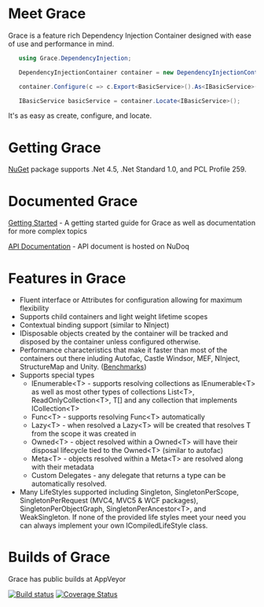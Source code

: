 Meet Grace
=====

Grace is a feature rich Dependency Injection Container designed with ease of use and performance in mind. 

```csharp 
   using Grace.DependencyInjection;

   DependencyInjectionContainer container = new DependencyInjectionContainer();

   container.Configure(c => c.Export<BasicService>().As<IBasicService>());

   IBasicService basicService = container.Locate<IBasicService>();
```

It's as easy as create, configure, and locate.

Getting Grace
=====

[NuGet](http://www.nuget.org/packages/Grace/) package supports .Net 4.5, .Net Standard 1.0, and PCL Profile 259.


Documented Grace
====

[Getting Started](https://github.com/ipjohnson/Grace/wiki/Getting-Started)  - A getting started guide for Grace as well as documentation for more complex topics 

[API Documentation](http://www.nudoq.org/#!/Packages/Grace/Grace/DependencyInjectionContainer) - API document is hosted on NuDoq

Features in Grace
=====

* Fluent interface or Attributes for configuration allowing for maximum flexibility
* Supports child containers and light weight lifetime scopes
* Contextual binding support (similar to NInject)
* IDisposable objects created by the container will be tracked and disposed by the container unless configured otherwise.
* Performance characteristics that make it faster than most of the containers out there inluding Autofac, Castle Windsor, MEF, NInject, StructureMap and Unity. ([Benchmarks](http://www.palmmedia.de/blog/2011/8/30/ioc-container-benchmark-performance-comparison))
* Supports special types
   * IEnumerable&lt;T&gt; - supports resolving collections as IEnumerable&lt;T&gt; as well as most other types of collections List&lt;T&gt;, ReadOnlyCollection&lt;T&gt;, T[] and any collection that implements ICollection&lt;T&gt;
   * Func&lt;T&gt; - supports resolving Func<T&gt; automatically
   * Lazy&lt;T&gt; - when resolved a Lazy&lt;T&gt; will be created that resolves T from the scope it was created in
   * Owned&lt;T&gt; - object resolved within a Owned&lt;T&gt; will have their disposal lifecycle tied to the Owned&lt;T&gt; (similar to autofac)
   * Meta&lt;T&gt; - objects resolved within a Meta&lt;T&gt; are resolved along with their metadata
   * Custom Delegates - any delegate that returns a type can be automatically resolved. 
* Many LifeStyles supported including Singleton, SingletonPerScope, SingletonPerRequest (MVC4, MVC5 & WCF packages), SingletonPerObjectGraph, SingletonPerAncestor&lt;T&gt;, and WeakSingleton. If none of the provided life styles meet your need you can always implement your own ICompiledLifeStyle class.



Builds of Grace
=======

Grace has public builds at AppVeyor

[![Build status](https://ci.appveyor.com/api/projects/status/rpgdoopau4hh1ltn?svg=true)](https://ci.appveyor.com/project/ipjohnson/grace) [![Coverage Status](https://coveralls.io/repos/github/ipjohnson/Grace/badge.svg)](https://coveralls.io/github/ipjohnson/Grace)
